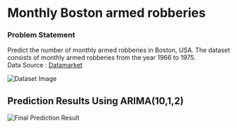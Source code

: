 # Monthly Boston armed robberies

### Problem Statement
Predict the number of monthly armed robberies in Boston, USA. The dataset consists of monthly armed robberies from the year 1966 to 1975. <br>
Data Source : [Datamarket](https://datamarket.com/data/set/22ob/monthly-boston-armed-robberies-jan1966-oct1975-deutsch-and-alt-1977#!ds=22ob&display=line)

![Dataset Image](https://github.com/iam-armanahmed/ARIMA-Monthly-Armed-Robberies-in-Boston/blob/master/Images/dataset_image.png)

## Prediction Results Using ARIMA(10,1,2)
![Final Prediction Result](https://github.com/iam-armanahmed/ARIMA-Monthly-Armed-Robberies-in-Boston/blob/master/Images/Results.jpg)
